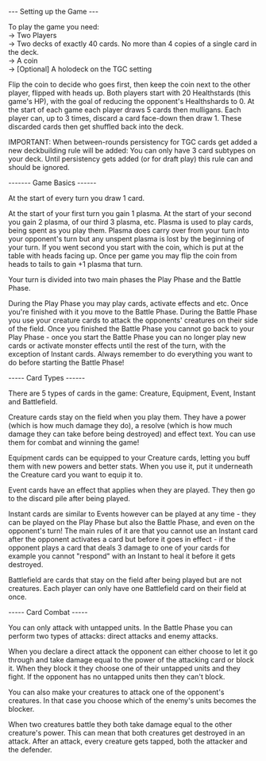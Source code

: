 \-\-- Setting up the Game \-\--

To play the game you need: <br>
-\> Two Players <br>
-\> Two decks of exactly 40 cards. No more than 4 copies of a single card in the deck. <br>
-\> A coin <br>
-\> \[Optional\] A holodeck on the TGC setting <br>

Flip the coin to decide who goes first, then keep the coin next to the
other player, flipped with heads up. Both players start with 20
Healthstards (this game\'s HP), with the goal of reducing the
opponent\'s Healthshards to 0. At the start of each game each player
draws 5 cards then mulligans. Each player can, up to 3 times, discard a
card face-down then draw 1. These discarded cards then get shuffled back
into the deck.

IMPORTANT: When between-rounds persistency for TGC cards get added a new
deckbuilding rule will be added: You can only have 3 card subtypes on
your deck. Until persistency gets added (or for draft play) this rule
can and should be ignored.

\-\-\-\-\-\-- Game Basics \-\-\-\-\--

At the start of every turn you draw 1 card.

At the start of your first turn you gain 1 plasma. At the start of your
second you gain 2 plasma, of our third 3 plasma, etc. Plasma is used to
play cards, being spent as you play them. Plasma does carry over from
your turn into your opponent\'s turn but any unspent plasma is lost by
the beginning of your turn. If you went second you start with the coin,
which is put at the table with heads facing up. Once per game you may
flip the coin from heads to tails to gain +1 plasma that turn.

Your turn is divided into two main phases the Play Phase and the Battle
Phase.

During the Play Phase you may play cards, activate effects and etc. Once
you\'re finished with it you move to the Battle Phase. During the Battle
Phase you use your creature cards to attack the opponents\' creatures on
their side of the field. Once you finished the Battle Phase you cannot
go back to your Play Phase - once you start the Battle Phase you can no
longer play new cards or activate monster effects until the rest of the
turn, with the exception of Instant cards. Always remember to do
everything you want to do before starting the Battle Phase!

\-\-\-\-- Card Types \-\-\-\-\--

There are 5 types of cards in the game: Creature, Equipment, Event,
Instant and Battlefield.

Creature cards stay on the field when you play them. They have a power
(which is how much damage they do), a resolve (which is how much damage
they can take before being destroyed) and effect text. You can use them
for combat and winning the game!

Equipment cards can be equipped to your Creature cards, letting you buff
them with new powers and better stats. When you use it, put it
underneath the Creature card you want to equip it to.

Event cards have an effect that applies when they are played. They then
go to the discard pile after being played.

Instant cards are similar to Events however can be played at any time -
they can be played on the Play Phase but also the Battle Phase, and even
on the opponent\'s turn! The main rules of it are that you cannot use an
Instant card after the opponent activates a card but before it goes in
effect - if the opponent plays a card that deals 3 damage to one of your
cards for example you cannot \"respond\" with an Instant to heal it
before it gets destroyed.

Battlefield are cards that stay on the field after being played but are
not creatures. Each player can only have one Battlefield card on their
field at once.

\-\-\-\-- Card Combat \-\-\-\--

You can only attack with untapped units. In the Battle Phase you can
perform two types of attacks: direct attacks and enemy attacks.

When you declare a direct attack the opponent can either choose to let
it go through and take damage equal to the power of the attacking card
or block it. When they block it they choose one of their untapped units
and they fight. If the opponent has no untapped units then they can\'t
block.

You can also make your creatures to attack one of the opponent\'s
creatures. In that case you choose which of the enemy\'s units becomes
the blocker.

When two creatures battle they both take damage equal to the other
creature\'s power. This can mean that both creatures get destroyed in an
attack. After an attack, every creature gets tapped, both the attacker
and the defender.

